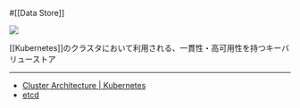 #[[Data Store]]

![](https://github.com/kubernetes/community/raw/master/icons/png/infrastructure_components/labeled/etcd-128.png)

[[Kubernetes]]のクラスタにおいて利用される、一貫性・高可用性を持つキーバリューストア

---

- [Cluster Architecture | Kubernetes](https://kubernetes.io/docs/concepts/architecture/#etcd)
- [etcd](https://etcd.io/docs/)